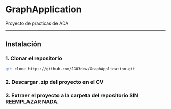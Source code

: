 # GraphApplication
Proyecto de practicas de ADA

----

## Instalación

### 1. Clonar el repositorio
```bash
git clone https://github.com/JG03dev/GraphApplication.git
```

### 2. Descargar .zip del proyecto en el CV

### 3. Extraer el proyecto a la carpeta del repositorio SIN REEMPLAZAR NADA
